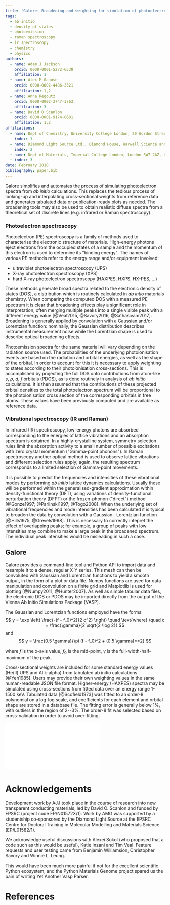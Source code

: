 ```yaml
---
title: 'Galore: Broadening and weighting for simulation of photoelectron spectroscopy'
tags:
  - ab initio
  - density of states
  - photoemission
  - raman spectroscopy
  - ir spectroscopy
  - chemistry
  - physics
authors:
  - name: Adam J Jackson
    orcid: 0000-0001-5272-6530
    affiliation: 1
  - name: Alex M Ganose
    orcid: 0000-0002-4486-3321
    affiliation: 1,2
  - name: Anna Regoutz
    orcid: 0000-0002-3747-3763
    affiliation: 3
  - name: David O Scanlon
    orcid: 0000-0001-9174-8601
    affiliation: 1,2
affiliations:
  - name: Dept of Chemistry, University College London, 20 Gordon Street, London WC1H 0AJ, UK
    index: 1
  - name: Diamond Light Source Ltd., Diamond House, Harwell Science and Innovation Campus, Didcot, Oxfordshire OX11 0DE, UK
    index: 2
  - name: Dept of Materials, Imperial College London, London SW7 2AZ, UK
  - index: 3
date: February 2018
bibliography: paper.bib
---
```


Galore simplifies and automates the process of simulating
photoelectron spectra from _ab initio_ calculations.
This replaces the tedious process of looking-up and interpolating
cross-sectional weights from reference data and generates tabulated
data or publication-ready plots as needed.
The broadening tools may also be used to obtain realistic diffuse
spectra from a theoretical set of discrete lines (e.g. infrared or
Raman spectroscopy).

### Photoelectron spectroscopy

Photoelectron (PE) spectroscopy is a family of methods used to
characterise the electronic structure of materials.
High-energy photons eject electrons from the occupied states of a
sample and the momentum of this electron is used to determine its
"binding energy". 
The names of various PE methods refer to the energy range and/or
equipment involved:

- ultraviolet photoelectron spectroscopy (UPS)
- X-ray photoelectron spectroscopy (XPS)
- hard X-ray photoelectron spectroscopy (HAXPES, HXPS, HX-PES, ...)

These methods generate broad spectra related to the electronic density
of states (DOS), a distribution which is routinely calculated in _ab
intio_ materials chemistry.
When comparing the computed DOS with a measured PE spectrum it is
clear that broadening effects play a significant role in
interpretation, often merging multiple peaks into a single visible
peak with a different energy value [@Veal2015, @Savory2016, @Sathasivam2017].
Broadening is generally applied by convolution with a Gaussian
and/or Lorentzian function: nominally, the Gaussian distribution
describes instrumental measurement noise while the Lorentzian shape is
used to describe optical broadening effects.

Photoemission spectra for the same material will vary depending on the
radiation source used. 
The probabilities of the underlying photoionisation events are based
on the radiation and orbital energies, as well as the shape of the
orbital.
In order to account for this it is necessary to apply weighting to
states according to their photoionisation cross-sections.
This is accomplished by projecting the full DOS onto contributions
from atom-like _s_, _p_, _d_, _f_ orbitals (PDOS), as is done
routinely in analysis of _ab initio_ calculations.
It is then assumed that the contributions of these projected orbital
densities to the total photoelectron spectrum will be proportional to
the photoionisation cross section of the corresponding orbitals in
free atoms. 
These values have been previously computed and are available as
reference data.

### Vibrational spectroscopy (IR and Raman)

In infrared (IR) spectroscopy, low-energy photons are absorbed
corresponding to the energies of lattice vibrations and an absorption
spectrum is obtained. In a highly-crystalline system, symmetry
selection rules limit the absorption activity to a small
number of possible excitations with zero crystal momentum
("Gamma-point phonons"). In Raman spectroscopy another optical method
is used to observe lattice vibrations and different selection rules
apply; again, the resulting spectrum corresponds to a limited
selection of Gamma-point movements.

It is possible to predict the frequencies and intensities of these
vibrational modes by performing *ab initio* lattice dynamics
calculations. Usually these will be performed within the
generalised-gradient approximation within density-functional theory
(DFT), using variations of density-functional perturbation theory
(DFPT) or the frozen-phonon ("direct") method [@Gonze1997; @Parlinski1997; @Togo2008].
When the underlying set of vibrational frequencies and mode
intensities has been calculated it is typical to broaden the data by
convolution with a Gaussian--Lorentzian function [@Hills1975,
@Grevels1998].
This is necessary to correctly intepret the effect of overlapping
peaks; for example, a group of peaks with low intensities may combine to
make a large peak in the broadened spectrum.
The individual peak intensities would be misleading in such a case.

<!-- It is possible to predict the frequencies and intensities of these -->
<!-- vibrational modes by performing *ab initio* lattice dynamics -->
<!-- calculations. Usually these will be performed within the -->
<!-- generalised-gradient approximation within density-functional theory -->
<!-- (DFT), using variations of density-functional perturbation theory -->
<!-- (DFPT) or the frozen-phonon ("direct") method [@Gonze1997; @Parlinski1997; @Togo2008]. -->
<!-- The Phonopy package is a popular open-source tool for managing -->
<!-- frozen-phonon calculations with a range of DFT codes [@Togo2015]. -->
<!-- Scripts are available for intensity -->
<!-- calculation: -->
<!-- David Karhanek's IR intensity script [-@karhanek] does -->
<!-- not have a Free Software license at this point in time; Fonari and -->
<!-- Stauffer have published a program under the MIT license for -->
<!-- calculating Raman intensities [@vasp_raman_py]. Theoretical Raman -->
<!-- linewidths can be computed using higher-order phonon calculations, but -->
<!-- in practice it is helpful to apply additional Lorentzian -->
<!-- broadening [@Skelton2014, @Togo2015a, @Skelton2015]. -->

## Galore

Galore provides a command-line tool and Python API to import data and
resample it to a dense, regular X-Y series.
This mesh can then be convoluted with Gaussian and Lorentzian functions
to yield a smooth output, in the form of a plot or data file.
Numpy functions are used for data manipulation and convolution on a
finite grid and Matplotlib is used for plotting [@Numpy2011, @Hunter2007].
As well as simple tabular data files, the electronic DOS or PDOS may
be imported directly from the output of the Vienna Ab Initio
Simulations Package (VASP).

The Gaussian and Lorentzian functions employed have the forms:
$$
y = \exp \left( \frac{-(f - f_0)^2}{2 c^2} \right) \quad \text{where} \quad c = \frac{\gamma}{2 \sqrt{2 \log 2}}
$$
and
$$
y = \frac{0.5 \gamma}{\pi (f - f_0)^2 + (0.5 \gamma)**2}
$$

where $f$ is the x-axis value, $f_0$ is the mid-point, $\gamma$ is the
full-width-half-maximum of the peak.

Cross-sectional weights are included for some standard energy values
(He(II) UPS and Al k-alpha) from tabulated ab initio calculations
[@Yeh1985].
Users may provide their own weighting values in the same
human-readable JSON file format.
Higher-energy (HAXPES) spectra may be simulated using cross-sections
from fitted data over an energy range 1-1500 keV.
Tabulated data [@Scofield1973] was fitted to an order-8
polynomial on a log-log scale, and coefficients for each element and
orbital shape are stored in a database file. The fitting error is 
generally below 1%, with outliers in the region of 2--3%.
The order-8 fit was selected based on cross-validation in order to
avoid over-fitting.

![Cross-validation error of HAXPES data fitting over full energy range across all elements and orbitals](docs/source/figures/haxpes_fit_paper.pdf)


# Acknowledgements

Development work by AJJ took place in the course of research into new
transparent conducting materials, led by David O. Scanlon and funded
by EPSRC (project code EP/N01572X/1).  Work by AMG was supported by a
studentship co-sponsored by the Diamond Light Source at the EPSRC
Centre for Doctoral Training in Molecular Modelling and Materials
Science (EP/L01582/1).

We acknowledge useful discussions with Alexei Sokol (who proposed that
a code such as this would be useful), Katie Inzani and
Tim Veal. Feature requests and user testing came from Benjamin
Williamsion, Christopher Savory and Winnie L. Leung.

This would have been much more painful if not for the excellent
scientific Python ecosystem, and the Python Materials Genome project
spared us the pain of writing Yet Another Vasp Parser.

# References
